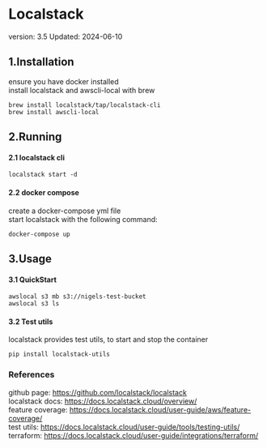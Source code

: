 # Localstack
version: 3.5
Updated: 2024-06-10

## 1.Installation
ensure you have docker installed  
install localstack and awscli-local with brew
```
brew install localstack/tap/localstack-cli
brew install awscli-local
```

## 2.Running

#### 2.1 localstack cli
```
localstack start -d
```

#### 2.2 docker compose
create a docker-compose yml file  
start localstack with the following command:
```
docker-compose up
```
## 3.Usage

#### 3.1 QuickStart
```
awslocal s3 mb s3://nigels-test-bucket
awslocal s3 ls
```

#### 3.2 Test utils
localstack provides test utils, to start and stop the container
```
pip install localstack-utils
```

### References
github page: https://github.com/localstack/localstack  
localstack docs: https://docs.localstack.cloud/overview/  
feature coverage: https://docs.localstack.cloud/user-guide/aws/feature-coverage/  
test utils: https://docs.localstack.cloud/user-guide/tools/testing-utils/  
terraform: https://docs.localstack.cloud/user-guide/integrations/terraform/



